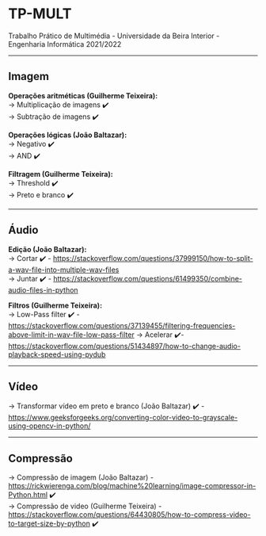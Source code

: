 # TP-MULT
Trabalho Prático de Multimédia - Universidade da Beira Interior - Engenharia Informática 2021/2022
***
## Imagem

**Operações aritméticas (Guilherme Teixeira):**   
-> Multiplicação de imagens :heavy_check_mark:  
-> Subtração de imagens :heavy_check_mark:  

**Operações lógicas (João Baltazar):**  
-> Negativo :heavy_check_mark:  
-> AND :heavy_check_mark:

**Filtragem (Guilherme Teixeira):**  
-> Threshold :heavy_check_mark:  
-> Preto e branco :heavy_check_mark:  
***
## Áudio

**Edição (João Baltazar):**   
-> Cortar :heavy_check_mark: - https://stackoverflow.com/questions/37999150/how-to-split-a-wav-file-into-multiple-wav-files   
-> Juntar :heavy_check_mark: - https://stackoverflow.com/questions/61499350/combine-audio-files-in-python 

**Filtros (Guilherme Teixeira):**   
-> Low-Pass filter :heavy_check_mark: - https://stackoverflow.com/questions/37139455/filtering-frequencies-above-limit-in-wav-file-low-pass-filter
-> Acelerar :heavy_check_mark:- https://stackoverflow.com/questions/51434897/how-to-change-audio-playback-speed-using-pydub
***
## Vídeo 
-> Transformar vídeo em preto e branco (João Baltazar) :heavy_check_mark: - https://www.geeksforgeeks.org/converting-color-video-to-grayscale-using-opencv-in-python/
***
## Compressão
-> Compressão de imagem (João Baltazar) - https://rickwierenga.com/blog/machine%20learning/image-compressor-in-Python.html :heavy_check_mark:   
-> Compressão de video (Guilherme Teixeira) - https://stackoverflow.com/questions/64430805/how-to-compress-video-to-target-size-by-python :heavy_check_mark:     
  

